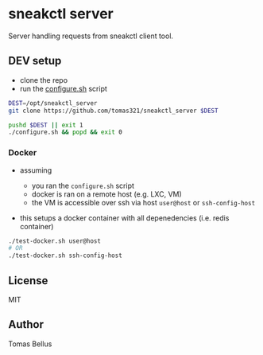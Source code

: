 # sneakctl server

Server handling requests from sneakctl client tool.

## DEV setup
- clone the repo
- run the [configure.sh](configure.sh) script
```bash
DEST=/opt/sneakctl_server
git clone https://github.com/tomas321/sneakctl_server $DEST

pushd $DEST || exit 1
./configure.sh && popd && exit 0
```

### Docker
- assuming
    - you ran the `configure.sh` script
    - docker is ran on a remote host (e.g. LXC, VM)
    - the VM is accessible over ssh via host `user@host` or `ssh-config-host`

- this setups a docker container with all depenedencies (i.e. redis container)
```bash
./test-docker.sh user@host
# OR
./test-docker.sh ssh-config-host
```

## License

MIT

## Author

Tomas Bellus
